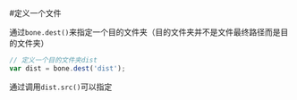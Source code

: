 #定义一个文件

通过`bone.dest()`来指定一个目的文件夹（目的文件夹并不是文件最终路径而是目的文件夹）
```js
// 定义一个目的文件夹dist
var dist = bone.dest('dist');
```
通过调用`dist.src()`可以指定